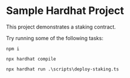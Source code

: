 # Sample Hardhat Project

This project demonstrates a staking contract.

Try running some of the following tasks:

```shell
npm i

npx hardhat compile

npx hardhat run .\scripts\deploy-staking.ts
```
